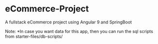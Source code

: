 # eCommerce-Project
A fullstack eCommerce project using Angular 9 and SpringBoot

Note:
 *In case you want data for this app, then you can run the sql scripts from starter-files/db-scripts/

